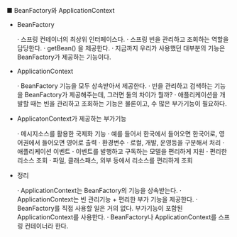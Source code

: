 ■ BeanFactory와 ApplicationContext


* BeanFactory

	· 스프링 컨테이너의 최상위 인터페이스다.
	· 스프링 빈을 관리하고 조회하는 역할을 담당한다.
	· getBean() 을 제공한다.
	· 지금까지 우리가 사용했던 대부분의 기능은 BeanFactory가 제공하는 기능이다.


* ApplicationContext

	· BeanFactory 기능을 모두 상속받아서 제공한다.
	· 빈을 관리하고 검색하는 기능을 BeanFactory가 제공해주는데, 그러면 둘의 차이가 뭘까?
	· 애플리케이션을 개발할 때는 빈을 관리하고 조회하는 기능은 물론이고, 수 많은 부가기능이 필요하다. 



* ApplicatonContext가 제공하는 부가기능

	· 메시지소스를 활용한 국제화 기능
		· 예를 들어서 한국에서 들어오면 한국어로, 영어권에서 들어오면 영어로 출력
	· 환경변수
		· 로컬, 개발, 운영등을 구분해서 처리
	· 애플리케이션 이벤트
		· 이벤트를 발행하고 구독하는 모델을 편리하게 지원
	· 편리한 리소스 조회
		· 파일, 클래스패스, 외부 등에서 리소스를 편리하게 조회
	
	
 * 정리
 
	· ApplicationContext는 BeanFactory의 기능을 상속받는다.
	· ApplicationContext는 빈 관리기능 + 편리한 부가 기능을 제공한다.
	· BeanFactory를 직접 사용할 일은 거의 없다. 부가기능이 포함된 ApplicationContext를 사용한다.
	· BeanFactory나 ApplicationContext를 스프링 컨테이너라 한다.	